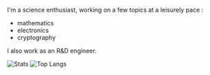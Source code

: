 I'm a science enthusiast, working on a few topics at a leisurely pace :
- mathematics
- electronics
- cryptography

I also work as an R&D engineer.

![Stats](https://github-readme-stats.vercel.app/api?username=nimisbert&show_icons=true&theme=transparent&layout=compact)
![Top Langs](https://github-readme-stats.vercel.app/api/top-langs/?username=nimisbert&layout=compact)
